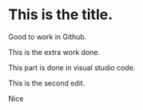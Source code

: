 # This is the title.
Good to work in Github.

This is the extra work done.

This part is done in visual studio code.

This is the second edit.

Nice